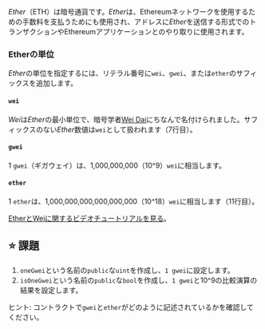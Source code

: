 *Ether*（ETH）は暗号通貨です。*Ether*は、Ethereumネットワークを使用するための手数料を支払うためにも使用され、アドレスに*Ether*を送信する形式でのトランザクションやEthereumアプリケーションとのやり取りに使用されます。

### Etherの単位
*Ether*の単位を指定するには、リテラル番号に`wei`、`gwei`、または`ether`のサフィックスを追加します。

#### `wei`
*Wei*は*Ether*の最小単位で、暗号学者[Wei Dai](https://en.wikipedia.org/wiki/Wei_Dai)にちなんで名付けられました。サフィックスのない*Ether*数値は`wei`として扱われます（7行目）。

#### `gwei`
1 `gwei`（ギガウェイ）は、1,000,000,000（10^9）`wei`に相当します。

#### `ether`
1 `ether`は、1,000,000,000,000,000,000（10^18）`wei`に相当します（11行目）。

<a href="https://www.youtube.com/watch?v=ybPQsjssyNw" target="_blank">EtherとWeiに関するビデオチュートリアルを見る</a>。

## ⭐️ 課題
1. `oneGwei`という名前の`public`な`uint`を作成し、`1 gwei`に設定します。
2. `isOneGwei`という名前の`public`な`bool`を作成し、`1 gwei`と10^9の比較演算の結果を設定します。

ヒント: コントラクトで`gwei`と`ether`がどのように記述されているかを確認してください。


